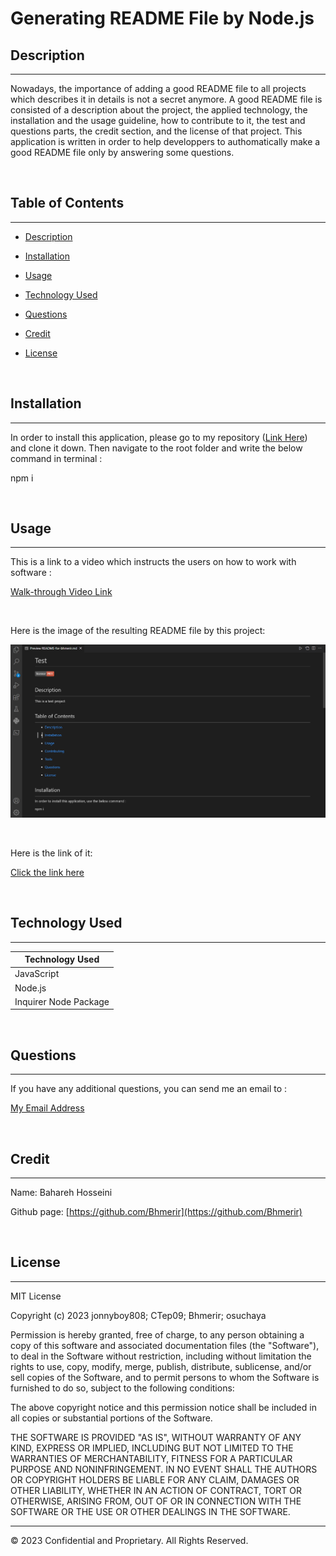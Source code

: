 # Generating README File by Node.js

## Description 
---

Nowadays, the importance of adding a good README file to all projects which describes it in details is not a secret anymore. A good README file is consisted of a description about the project, the applied technology, the installation and the usage guideline, how to contribute to it, the test and questions parts, the credit section, and the license of that project. This application is written in order to help developpers to authomatically make a good README file only by answering some questions.

<br>

## Table of Contents
---

* [Description](#description)

* [Installation](#installation)

* [Usage](#usage)

* [Technology Used](#technology-used)

* [Questions](#questions)

* [Credit](#credit)

* [License](#license)

<br>

## Installation

---

In order to install this application, please go to my repository ([Link Here](https://github.com/Bhmerir/generating-README-file-by-NodeJS)) and clone it down. Then navigate to the root folder and write the below command in terminal :

npm i

<br>

## Usage

---

This is a link to a video which instructs the users on how to work with software : 

[Walk-through Video Link](https://drive.google.com/file/d/1eIm8vh2b5K8fObmj1TM07-Jq2-GFJ8Ov/view)

<br>

Here is the image of the resulting README file by this project:

![A Test generated README file](my-generated-README-file.png)

<br>

Here is the link of it:

[Click the link here](https://github.com/Bhmerir/generating-README-file-by-NodeJS/blob/main/README-for-bhmerir.md)

<br>

## Technology Used

---

| Technology Used         |
| -------------           |
| JavaScript              |  
| Node.js                 |    
| Inquirer Node Package   | 

<br>

## Questions 

---

If you have any additional questions, you can send me an email to :

[My Email Address](mailto:(mer_ir@yahoo.com))

<br>

## Credit

---

Name:     Bahareh Hosseini

Github page:      [https://github.com/Bhmerir](https://github.com/Bhmerir)

<br>

## License

---

MIT License

Copyright (c) 2023 jonnyboy808; CTep09; Bhmerir; osuchaya

Permission is hereby granted, free of charge, to any person obtaining a copy
of this software and associated documentation files (the "Software"), to deal
in the Software without restriction, including without limitation the rights
to use, copy, modify, merge, publish, distribute, sublicense, and/or sell
copies of the Software, and to permit persons to whom the Software is
furnished to do so, subject to the following conditions:

The above copyright notice and this permission notice shall be included in all
copies or substantial portions of the Software.

THE SOFTWARE IS PROVIDED "AS IS", WITHOUT WARRANTY OF ANY KIND, EXPRESS OR
IMPLIED, INCLUDING BUT NOT LIMITED TO THE WARRANTIES OF MERCHANTABILITY,
FITNESS FOR A PARTICULAR PURPOSE AND NONINFRINGEMENT. IN NO EVENT SHALL THE
AUTHORS OR COPYRIGHT HOLDERS BE LIABLE FOR ANY CLAIM, DAMAGES OR OTHER
LIABILITY, WHETHER IN AN ACTION OF CONTRACT, TORT OR OTHERWISE, ARISING FROM,
OUT OF OR IN CONNECTION WITH THE SOFTWARE OR THE USE OR OTHER DEALINGS IN THE
SOFTWARE.


---

© 2023 Confidential and Proprietary. All Rights Reserved.
